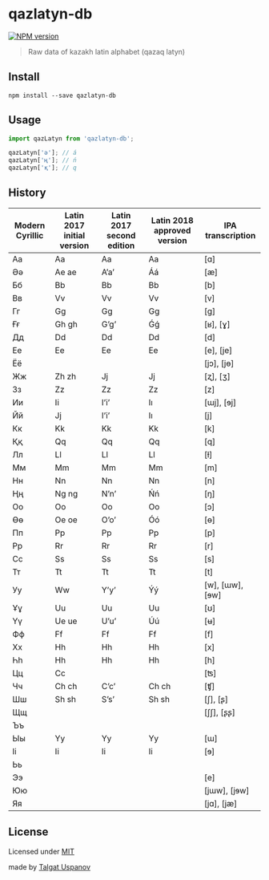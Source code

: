 # qazlatyn-db

[![NPM version][npm-image]][npm-url]

> Raw data of kazakh latin alphabet (qazaq latyn)

## Install

    npm install --save qazlatyn-db

## Usage

```js
import qazLatyn from 'qazlatyn-db';

qazLatyn['ә']; // á
qazLatyn['ң']; // ń
qazLatyn['қ']; // q

```
## History

| Modern Cyrillic | Latin 2017 initial version | Latin 2017 second edition | Latin 2018 approved version | IPA transcription |
| --- | --- | --- | --- | --- |
| Аа | Aa | Aa | Aa | \[ɑ\] |
| Әә | Ae ae | Aʼaʼ | Áá | \[æ\] |
| Бб | Bb | Bb | Bb | \[b\] |
| Вв | Vv | Vv | Vv | \[v\] |
| Гг | Gg | Gg | Gg | \[ɡ\] |
| Ғғ | Gh gh | Gʼgʼ | Ǵǵ | \[ʁ\], \[ɣ\] |
| Дд | Dd | Dd | Dd | \[d\] |
| Ее | Ee | Ee | Ee | \[e\], \[je\] |
| Ёё |  |  |  | \[jɔ\], \[jɵ\] |
| Жж | Zh zh | Jj | Jj | \[ʐ\], \[ʒ\] |
| Зз | Zz | Zz | Zz | \[z\] |
| Ии | Ii | Iʼiʼ | Iı | \[ɯj\], \[ɘj\] |
| Йй | Jj | Iʼiʼ | Iı | \[j\] |
| Кк | Kk | Kk | Kk | \[k\] |
| Ққ | Qq | Qq | Qq | \[q\] |
| Лл | Ll | Ll | Ll | \[ɫ\] |
| Мм | Mm | Mm | Mm | \[m\] |
| Нн | Nn | Nn | Nn | \[n\] |
| Ңң | Ng ng | Nʼnʼ | Ńń | \[ŋ\] |
| Оо | Oo | Oo | Oo | \[ɔ\] |
| Өө | Oe oe | Oʼoʼ | Óó | \[ɵ\] |
| Пп | Pp | Pp | Pp | \[p\] |
| Рр | Rr | Rr | Rr | \[r\] |
| Сс | Ss | Ss | Ss | \[s\] |
| Тт | Tt | Tt | Tt | \[t\] |
| Уу | Ww | Yʼyʼ | Ýý | \[w\], \[ɯw\], \[ɘw\] |
| Ұұ | Uu | Uu | Uu | \[ʊ\] |
| Үү | Ue ue | Uʼuʼ | Úú | \[ʉ\] |
| Фф | Ff | Ff | Ff | \[f\] |
| Хх | Hh | Hh | Hh | \[x\] |
| Һһ | Hh | Hh | Hh | \[h\] |
| Цц | Cc |  |  | \[ʦ\] |
| Чч | Ch ch | Cʼcʼ | Ch ch | \[ʧ\] |
| Шш | Sh sh | Sʼsʼ | Sh sh | \[ʃ\], \[ʂ\] |
| Щщ |  |  |  | \[ʃʃ\], \[ʂʂ\] |
| Ъъ |  |  |  |  |
| Ыы | Yy | Yy | Yy | \[ɯ\] |
| Іі | Ii | Ii | Ii | \[ɘ\] |
| Ьь |  |  |  |  |
| Ээ |  |  |  | \[e\] |
| Юю |  |  |  | \[jɯw\], \[jɘw\] |
| Яя |  |  |  | \[jɑ\], \[jæ\] |

## License

Licensed under [MIT](LICENSE.md)

made by [Talgat Uspanov](http://gtalk.kz)

[npm-url]: https://npmjs.org/package/qazlatyn-db
[npm-image]: https://img.shields.io/npm/v/qazlatyn-db.svg?style=flat-square

